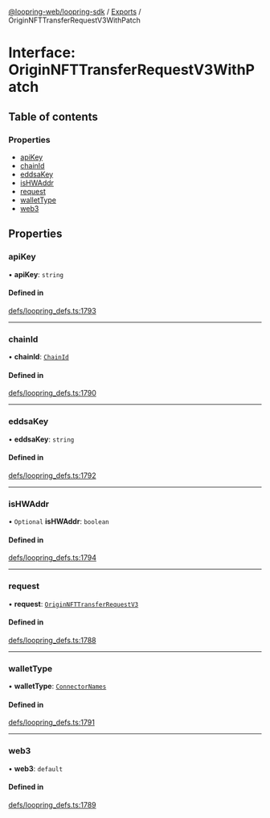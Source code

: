 [@loopring-web/loopring-sdk](../README.md) / [Exports](../modules.md) / OriginNFTTransferRequestV3WithPatch

# Interface: OriginNFTTransferRequestV3WithPatch

## Table of contents

### Properties

- [apiKey](OriginNFTTransferRequestV3WithPatch.md#apikey)
- [chainId](OriginNFTTransferRequestV3WithPatch.md#chainid)
- [eddsaKey](OriginNFTTransferRequestV3WithPatch.md#eddsakey)
- [isHWAddr](OriginNFTTransferRequestV3WithPatch.md#ishwaddr)
- [request](OriginNFTTransferRequestV3WithPatch.md#request)
- [walletType](OriginNFTTransferRequestV3WithPatch.md#wallettype)
- [web3](OriginNFTTransferRequestV3WithPatch.md#web3)

## Properties

### apiKey

• **apiKey**: `string`

#### Defined in

[defs/loopring_defs.ts:1793](https://github.com/Loopring/loopring_sdk/blob/904c903/src/defs/loopring_defs.ts#L1793)

___

### chainId

• **chainId**: [`ChainId`](../enums/ChainId.md)

#### Defined in

[defs/loopring_defs.ts:1790](https://github.com/Loopring/loopring_sdk/blob/904c903/src/defs/loopring_defs.ts#L1790)

___

### eddsaKey

• **eddsaKey**: `string`

#### Defined in

[defs/loopring_defs.ts:1792](https://github.com/Loopring/loopring_sdk/blob/904c903/src/defs/loopring_defs.ts#L1792)

___

### isHWAddr

• `Optional` **isHWAddr**: `boolean`

#### Defined in

[defs/loopring_defs.ts:1794](https://github.com/Loopring/loopring_sdk/blob/904c903/src/defs/loopring_defs.ts#L1794)

___

### request

• **request**: [`OriginNFTTransferRequestV3`](OriginNFTTransferRequestV3.md)

#### Defined in

[defs/loopring_defs.ts:1788](https://github.com/Loopring/loopring_sdk/blob/904c903/src/defs/loopring_defs.ts#L1788)

___

### walletType

• **walletType**: [`ConnectorNames`](../enums/ConnectorNames.md)

#### Defined in

[defs/loopring_defs.ts:1791](https://github.com/Loopring/loopring_sdk/blob/904c903/src/defs/loopring_defs.ts#L1791)

___

### web3

• **web3**: `default`

#### Defined in

[defs/loopring_defs.ts:1789](https://github.com/Loopring/loopring_sdk/blob/904c903/src/defs/loopring_defs.ts#L1789)
